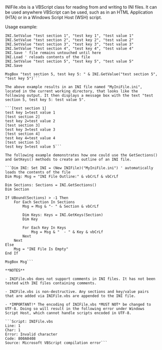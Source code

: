 ﻿INIFile.vbs is a VBScript class for reading from and writing to INI files. It can be used anywhere VBScript can be used, such as in an HTML Application (HTA) or in a Windows Script Host (WSH) script.

Usage example:

```Dim INI: Set INI = (New INIFile)("MyIniFile.ini") ' automatically loads the contents of the file
INI.SetValue "test section 1", "test key 1", "test value 1"
INI.SetValue "test section 2", "test key 2", "test value 2"
INI.SetValue "test section 3", "test key 3", "test value 3"
INI.SetValue "test section 4", "test key 4", "test value 4"
INI.Save ' file remains untouched until here
INI.Load ' reloads contents of the file
INI.SetValue "test section 5", "test key 5", "test value 5"
INI.Save

MsgBox "test section 5, test key 5: " & INI.GetValue("test section 5", "test key 5")```

The above example results in an INI file named "MyIniFile.ini", located in the current working directory, that looks like the following output. It then displays a message box with the text "test section 5, test key 5: test value 5".

```[test section 1]
test key 1=test value 1
[test section 2]
test key 2=test value 2
[test section 3]
test key 3=test value 3
[test section 4]
test key 4=test value 4
[test section 5]
test key 5=test value 5```

The following example demonstrates how one could use the GetSections() and GetKeys() methods to create an outline of an INI file.

```Dim INI: Set INI = (New INIFile)("MyIniFile.ini") ' automatically loads the contents of the file
Dim Msg: Msg = "INI File Outline:" & vbCrLf & vbCrLf

Dim Sections: Sections = INI.GetSections()
Dim Section

If UBound(Sections) > -1 Then
	For Each Section In Sections
		Msg = Msg & "- " & Section & vbCrLf
		
		Dim Keys: Keys = INI.GetKeys(Section)
		Dim Key
		
		For Each Key In Keys
			Msg = Msg & "  - " & Key & vbCrLf
		Next
	Next
Else
	Msg = "INI File Is Empty"
End If

MsgBox Msg```

**NOTES**

- INIFile.vbs does not support comments in INI files. It has not been tested with INI files containing comments.

- INIFile.vbs is non-destructive. Any sections and key/value pairs that are added via INIFile.vbs are appended to the INI file.

- *IMPORTANT!* The encoding of INIFile.vbs *MUST NOT* be changed to UTF-8. Doing so will result in the following error under Windows Script Host, which cannot handle scripts encoded in UTF-8.

```Script: INIFile.vbs
Line: 1
Char: 1
Error: Invalid character
Code: 800A0408
Source: Microsoft VBScript compilation error```
